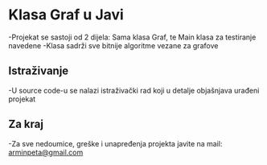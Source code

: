 # Klasa Graf u Javi
  -Projekat se sastoji od 2 dijela: Sama klasa Graf, te Main klasa za testiranje navedene
  -Klasa sadrži sve bitnije algoritme vezane za grafove
 
## Istraživanje
  -U source code-u se nalazi istraživački rad koji u detalje objašnjava urađeni projekat
  
## Za kraj
  -Za sve nedoumice, greške i unapređenja projekta javite na mail: arminpeta@gmail.com

